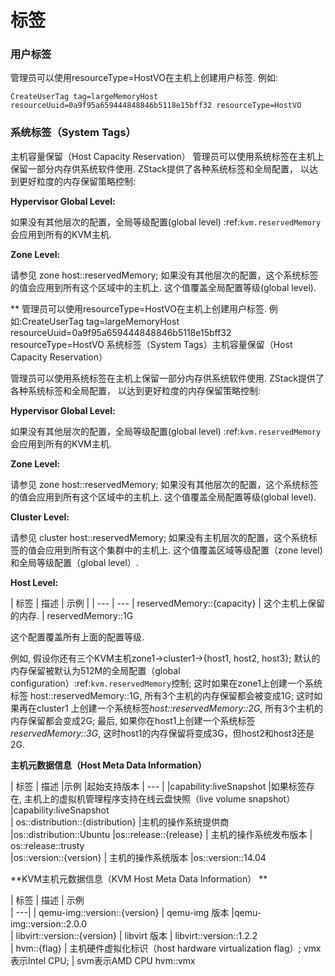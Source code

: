 # 标签

### 用户标签

管理员可以使用resourceType=HostVO在主机上创建用户标签. 例如:

`
CreateUserTag tag=largeMemoryHost resourceUuid=0a9f95a659444848846b5118e15bff32 resourceType=HostVO
`
### 系统标签（System Tags）

主机容量保留（Host Capacity Reservation）
管理员可以使用系统标签在主机上保留一部分内存供系统软件使用. ZStack提供了各种系统标签和全局配置， 以达到更好粒度的内存保留策略控制:

**Hypervisor Global Level:**

如果没有其他层次的配置，全局等级配置(global level) :ref:`kvm.reservedMemory`会应用到所有的KVM主机.

**Zone Level:**

请参见 zone host::reservedMemory; 如果没有其他层次的配置，这个系统标签的值会应用到所有这个区域中的主机上. 这个值覆盖全局配置等级(global level).

** 管理员可以使用resourceType=HostVO在主机上创建用户标签. 例如:CreateUserTag tag=largeMemoryHost resourceUuid=0a9f95a659444848846b5118e15bff32 resourceType=HostVO 系统标签（System Tags）主机容量保留（Host Capacity Reservation）

管理员可以使用系统标签在主机上保留一部分内存供系统软件使用. ZStack提供了各种系统标签和全局配置， 以达到更好粒度的内存保留策略控制:

**Hypervisor Global Level:**

如果没有其他层次的配置，全局等级配置(global level) :ref:`kvm.reservedMemory`会应用到所有的KVM主机.

**Zone Level:**

请参见 zone host::reservedMemory; 如果没有其他层次的配置，这个系统标签的值会应用到所有这个区域中的主机上. 这个值覆盖全局配置等级(global level).

**Cluster Level:**

请参见 cluster host::reservedMemory; 如果没有主机层次的配置，这个系统标签的值会应用到所有这个集群中的主机上. 这个值覆盖区域等级配置（zone level)和全局等级配置（global level）.

**Host Level:**

| 标签 | 描述 | 示例 | 
| --- | ---
| reservedMemory::{capacity} | 这个主机上保留的内存. | reservedMemory::1G

这个配置覆盖所有上面的配置等级.

例如, 假设你还有三个KVM主机zone1->cluster1->{host1, host2, host3}; 默认的内存保留被默认为512M的全局配置（global configuration）:ref:`kvm.reservedMemory`控制; 这时如果在zone1上创建一个系统标签 host::reservedMemory::1G, 所有3个主机的内存保留都会被变成1G; 这时如果再在cluster1 上创建一个系统标签*host::reservedMemory::2G*, 所有3个主机的内存保留都会变成2G; 最后, 如果你在host1上创建一个系统标签*reservedMemory::3G*, 这时host1的内存保留将变成3G，但host2和host3还是2G.

**主机元数据信息（Host Meta Data Information）**

| 标签	| 描述	|示例	|起始支持版本
| --- |
|capability:liveSnapshot	|如果标签存在, 主机上的虚拟机管理程序支持在线云盘快照（live volume snapshot）	|capability:liveSnapshot	
| os::distribution::{distribution} |主机的操作系统提供商 |os::distribution::Ubuntu
|os::release::{release}	 | 主机的操作系统发布版本	 | os::release::trusty	
|os::version::{version}	| 主机的操作系统版本	|os::version::14.04	

**KVM主机元数据信息（KVM Host Meta Data Information）**

| 标签	| 描述	| 示例	
| ---| 
| qemu-img::version::{version}	| qemu-img 版本	|qemu-img::version::2.0.0	
| libvirt::version::{version}	| libvirt 版本	| libvirt::version::1.2.2	
| hvm::{flag}	| 主机硬件虚拟化标识（host hardware virtualization flag）; vmx表示Intel CPU; | svm表示AMD CPU	hvm::vmx


